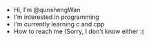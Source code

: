 - Hi, I’m @qunshengWan
- I’m interested in programming
- I’m currently learning c and cpp
- How to reach me (Sorry, I don't know either :(

<!---
qunshengWan/qunshengWan is a ✨ special ✨ repository because its `README.md` (this file) appears on your GitHub profile.
You can click the Preview link to take a look at your changes.
--->
